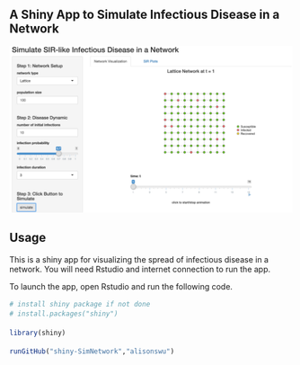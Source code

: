 
## A Shiny App to Simulate Infectious Disease in a Network 

![alt tag](https://github.com/alisonswu/shiny-SimNetwork/blob/master/screenshot.png)


## Usage
This is a shiny app for visualizing the spread of infectious disease in a network. You will need Rstudio and internet connection to run the app.

To launch the app, open Rstudio and run the following code. 

```R
# install shiny package if not done
# install.packages("shiny")

library(shiny)

runGitHub("shiny-SimNetwork","alisonswu")

